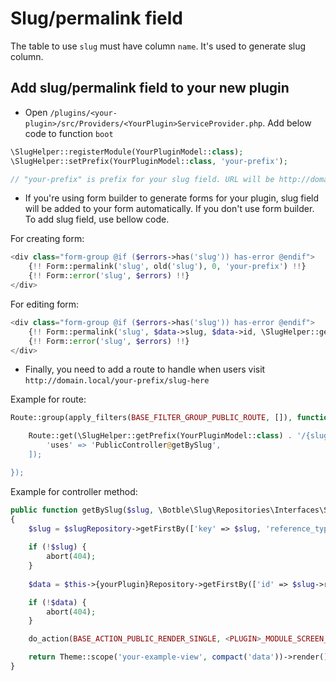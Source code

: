 # Slug/permalink field

The table to use `slug` must have column `name`. It's used to generate slug column.

## Add slug/permalink field to your new plugin

- Open `/plugins/<your-plugin>/src/Providers/<YourPlugin>ServiceProvider.php`. Add below code to function `boot`

```php
\SlugHelper::registerModule(YourPluginModel::class);
\SlugHelper::setPrefix(YourPluginModel::class, 'your-prefix');

// "your-prefix" is prefix for your slug field. URL will be http://domain.local/your-prefix/slug-here
```

- If you're using form builder to generate forms for your plugin, slug field will be added to your form automatically.
If you don't use form builder. To add slug field, use bellow code.

For creating form:

```php
<div class="form-group @if ($errors->has('slug')) has-error @endif">
    {!! Form::permalink('slug', old('slug'), 0, 'your-prefix') !!}
    {!! Form::error('slug', $errors) !!}
</div>
```

For editing form:

```php
<div class="form-group @if ($errors->has('slug')) has-error @endif">
    {!! Form::permalink('slug', $data->slug, $data->id, \SlugHelper::getPrefix(YourPluginModel::class)) !!}
    {!! Form::error('slug', $errors) !!}
</div>
```

- Finally, you need to add a route to handle when users visit `http://domain.local/your-prefix/slug-here`

Example for route:

```php
Route::group(apply_filters(BASE_FILTER_GROUP_PUBLIC_ROUTE, []), function () {

    Route::get(\SlugHelper::getPrefix(YourPluginModel::class) . '/{slug}, [
        'uses' => 'PublicController@getBySlug',
    ]);

});
```

Example for controller method:

```php
public function getBySlug($slug, \Botble\Slug\Repositories\Interfaces\SlugInterface $slugRepository)
{
    $slug = $slugRepository->getFirstBy(['key' => $slug, 'reference_type' => YourModel::class]);
    
    if (!$slug) {
        abort(404);
    }
    
    $data = $this->{yourPlugin}Repository->getFirstBy(['id' => $slug->reference_id]);

    if (!$data) {
        abort(404);
    }

    do_action(BASE_ACTION_PUBLIC_RENDER_SINGLE, <PLUGIN>_MODULE_SCREEN_NAME, $data);

    return Theme::scope('your-example-view', compact('data'))->render();
}
```
